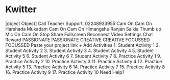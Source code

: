 # Kwitter
 [object Object]  Call Teacher  Support: 02248933955 Cam On Cam On Harshada Mukadam   Cam On Cam On Himangshu Ranjan Saikia Thumb up  Mic On  Cam On  Stop Share  Fullscreen  Reconnect  Video Settings  Chat Reward PASSIONATE PASSIONATE CREATIVE CREATIVE FOCUSSED FOCUSSED Paste your project link  + Add Activities 1. Student Activity 1 2. Student Activity 2 3. Student Activity 3 4. Student Activity 4 5. Student Activity 5 6. Student Activity 6 7. Student Activity 7 8. Practice Activity 1 9. Practice Activity 2 10. Practice Activity 3 11. Practice Activity 4 12. Practice Activity 5 13. Practice Activity 6 14. Practice Activity 7 15. Practice Activity 8 16. Practice Activity 9 17. Practice Activity 10 Need Help?
